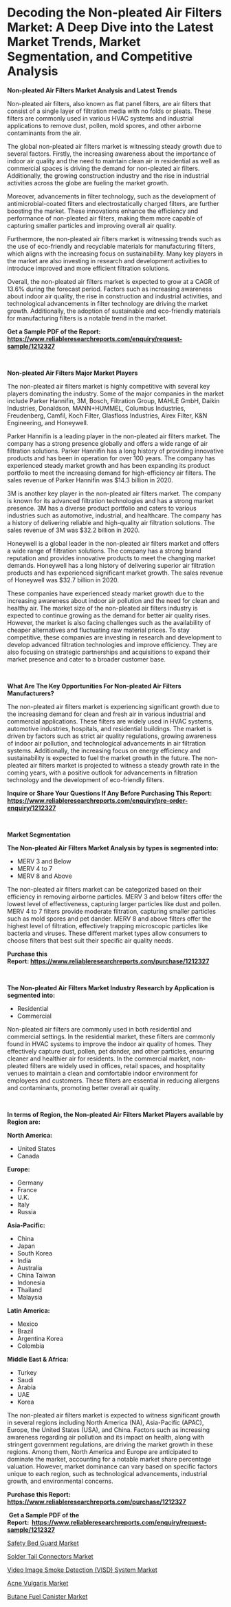 <p><h1>Decoding the Non-pleated Air Filters Market: A Deep Dive into the Latest Market Trends, Market Segmentation, and Competitive Analysis</h1></p><p><strong>Non-pleated Air Filters Market Analysis and Latest Trends</strong></p>
<p><p>Non-pleated air filters, also known as flat panel filters, are air filters that consist of a single layer of filtration media with no folds or pleats. These filters are commonly used in various HVAC systems and industrial applications to remove dust, pollen, mold spores, and other airborne contaminants from the air.</p><p>The global non-pleated air filters market is witnessing steady growth due to several factors. Firstly, the increasing awareness about the importance of indoor air quality and the need to maintain clean air in residential as well as commercial spaces is driving the demand for non-pleated air filters. Additionally, the growing construction industry and the rise in industrial activities across the globe are fueling the market growth.</p><p>Moreover, advancements in filter technology, such as the development of antimicrobial-coated filters and electrostatically charged filters, are further boosting the market. These innovations enhance the efficiency and performance of non-pleated air filters, making them more capable of capturing smaller particles and improving overall air quality.</p><p>Furthermore, the non-pleated air filters market is witnessing trends such as the use of eco-friendly and recyclable materials for manufacturing filters, which aligns with the increasing focus on sustainability. Many key players in the market are also investing in research and development activities to introduce improved and more efficient filtration solutions.</p><p>Overall, the non-pleated air filters market is expected to grow at a CAGR of 13.6% during the forecast period. Factors such as increasing awareness about indoor air quality, the rise in construction and industrial activities, and technological advancements in filter technology are driving the market growth. Additionally, the adoption of sustainable and eco-friendly materials for manufacturing filters is a notable trend in the market.</p></p>
<p><strong>Get a Sample PDF of the Report:&nbsp; <a href="https://www.reliableresearchreports.com/enquiry/request-sample/1212327">https://www.reliableresearchreports.com/enquiry/request-sample/1212327</a></strong></p>
<p>&nbsp;</p>
<p><strong>Non-pleated Air Filters Major Market Players</strong></p>
<p><p>The non-pleated air filters market is highly competitive with several key players dominating the industry. Some of the major companies in the market include Parker Hannifin, 3M, Bosch, Filtration Group, MAHLE GmbH, Daikin Industries, Donaldson, MANN+HUMMEL, Columbus Industries, Freudenberg, Camfil, Koch Filter, Glasfloss Industries, Airex Filter, K&N Engineering, and Honeywell.</p><p>Parker Hannifin is a leading player in the non-pleated air filters market. The company has a strong presence globally and offers a wide range of air filtration solutions. Parker Hannifin has a long history of providing innovative products and has been in operation for over 100 years. The company has experienced steady market growth and has been expanding its product portfolio to meet the increasing demand for high-efficiency air filters. The sales revenue of Parker Hannifin was $14.3 billion in 2020.</p><p>3M is another key player in the non-pleated air filters market. The company is known for its advanced filtration technologies and has a strong market presence. 3M has a diverse product portfolio and caters to various industries such as automotive, industrial, and healthcare. The company has a history of delivering reliable and high-quality air filtration solutions. The sales revenue of 3M was $32.2 billion in 2020.</p><p>Honeywell is a global leader in the non-pleated air filters market and offers a wide range of filtration solutions. The company has a strong brand reputation and provides innovative products to meet the changing market demands. Honeywell has a long history of delivering superior air filtration products and has experienced significant market growth. The sales revenue of Honeywell was $32.7 billion in 2020.</p><p>These companies have experienced steady market growth due to the increasing awareness about indoor air pollution and the need for clean and healthy air. The market size of the non-pleated air filters industry is expected to continue growing as the demand for better air quality rises. However, the market is also facing challenges such as the availability of cheaper alternatives and fluctuating raw material prices. To stay competitive, these companies are investing in research and development to develop advanced filtration technologies and improve efficiency. They are also focusing on strategic partnerships and acquisitions to expand their market presence and cater to a broader customer base.</p></p>
<p>&nbsp;</p>
<p><strong>What Are The Key Opportunities For Non-pleated Air Filters Manufacturers?</strong></p>
<p><p>The non-pleated air filters market is experiencing significant growth due to the increasing demand for clean and fresh air in various industrial and commercial applications. These filters are widely used in HVAC systems, automotive industries, hospitals, and residential buildings. The market is driven by factors such as strict air quality regulations, growing awareness of indoor air pollution, and technological advancements in air filtration systems. Additionally, the increasing focus on energy efficiency and sustainability is expected to fuel the market growth in the future. The non-pleated air filters market is projected to witness a steady growth rate in the coming years, with a positive outlook for advancements in filtration technology and the development of eco-friendly filters.</p></p>
<p><strong>Inquire or Share Your Questions If Any Before Purchasing This Report: <a href="https://www.reliableresearchreports.com/enquiry/pre-order-enquiry/1212327">https://www.reliableresearchreports.com/enquiry/pre-order-enquiry/1212327</a></strong></p>
<p>&nbsp;</p>
<p><strong>Market Segmentation</strong></p>
<p><strong>The Non-pleated Air Filters Market Analysis by types is segmented into:</strong></p>
<p><ul><li>MERV 3 and Below</li><li>MERV 4 to 7</li><li>MERV 8 and Above</li></ul></p>
<p><p>The non-pleated air filters market can be categorized based on their efficiency in removing airborne particles. MERV 3 and below filters offer the lowest level of effectiveness, capturing larger particles like dust and pollen. MERV 4 to 7 filters provide moderate filtration, capturing smaller particles such as mold spores and pet dander. MERV 8 and above filters offer the highest level of filtration, effectively trapping microscopic particles like bacteria and viruses. These different market types allow consumers to choose filters that best suit their specific air quality needs.</p></p>
<p><strong>Purchase this Report:&nbsp;<a href="https://www.reliableresearchreports.com/purchase/1212327">https://www.reliableresearchreports.com/purchase/1212327</a></strong></p>
<p>&nbsp;</p>
<p><strong>The Non-pleated Air Filters Market Industry Research by Application is segmented into:</strong></p>
<p><ul><li>Residential</li><li>Commercial</li></ul></p>
<p><p>Non-pleated air filters are commonly used in both residential and commercial settings. In the residential market, these filters are commonly found in HVAC systems to improve the indoor air quality of homes. They effectively capture dust, pollen, pet dander, and other particles, ensuring cleaner and healthier air for residents. In the commercial market, non-pleated filters are widely used in offices, retail spaces, and hospitality venues to maintain a clean and comfortable indoor environment for employees and customers. These filters are essential in reducing allergens and contaminants, promoting better overall air quality.</p></p>
<p>&nbsp;</p>
<p><strong>In terms of Region, the Non-pleated Air Filters Market Players available by Region are:</strong></p>
<p>
    <p> <strong> North America: </strong>
        <ul>
            <li>United States</li>
            <li>Canada</li>
        </ul>
        </p> 
    <p> <strong> Europe: </strong>
        <ul>
            <li>Germany</li>
            <li>France</li>
            <li>U.K.</li>
            <li>Italy</li>
            <li>Russia</li>
        </ul>
        </p> 
    <p> <strong> Asia-Pacific: </strong>
        <ul>
            <li>China</li>
            <li>Japan</li>
            <li>South Korea</li>
            <li>India</li>
            <li>Australia</li>
            <li>China Taiwan</li>
            <li>Indonesia</li>
            <li>Thailand</li>
            <li>Malaysia</li>
        </ul>
        </p> 
    <p> <strong> Latin America: </strong>
        <ul>
            <li>Mexico</li>
            <li>Brazil</li>
            <li>Argentina Korea</li>
            <li>Colombia</li>
        </ul>
        </p> 
    <p> <strong> Middle East & Africa: </strong>
        <ul>
            <li>Turkey</li>
            <li>Saudi</li>
            <li>Arabia</li>
            <li>UAE</li>
            <li>Korea</li>
        </ul>
    </p>
    </p>
<p><p>The non-pleated air filters market is expected to witness significant growth in several regions including North America (NA), Asia-Pacific (APAC), Europe, the United States (USA), and China. Factors such as increasing awareness regarding air pollution and its impact on health, along with stringent government regulations, are driving the market growth in these regions. Among them, North America and Europe are anticipated to dominate the market, accounting for a notable market share percentage valuation. However, market dominance can vary based on specific factors unique to each region, such as technological advancements, industrial growth, and environmental concerns.</p></p>
<p><strong>Purchase this Report: <a href="https://www.reliableresearchreports.com/purchase/1212327">https://www.reliableresearchreports.com/purchase/1212327</a></strong></p>
<p>&nbsp;<strong>Get a Sample PDF of the Report:&nbsp;&nbsp;<a href="https://www.reliableresearchreports.com/enquiry/request-sample/1212327">https://www.reliableresearchreports.com/enquiry/request-sample/1212327</a></strong></p>
<p><strong></strong></p>
<p><p><a href="https://medium.com/@evalynkoepp98698/safety-bed-guard-market-size-growth-forecast-2023-2030-5c6c884f60ce">Safety Bed Guard Market</a></p><p><a href="https://github.com/ashepherd82/Market-Research-Report-List-1/blob/main/solder-tail-connectors-market.md">Solder Tail Connectors Market</a></p><p><a href="https://github.com/FassouRP/Market-Research-Report-List-1/blob/main/video-image-smoke-detection-visd-system-market.md">Video Image Smoke Detection (VISD) System Market</a></p><p><a href="https://www.linkedin.com/pulse/acne-vulgaris-market-size-2023-2030-global-industrial-analysis-bimme/">Acne Vulgaris Market</a></p><p><a href="https://medium.com/@rajuchacharp23/butane-fuel-canister-market-size-growth-forecast-2023-2030-b83f08f5a354">Butane Fuel Canister Market</a></p></p>
